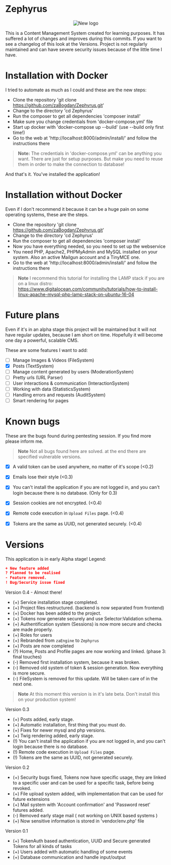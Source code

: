 # Zephyrus
<p align="center">
  <img src="https://imgur.com/uHDcZyk.jpg" alt="New logo"/>
</p>
This is a Content Management System created for learning purposes. It has suffered a lot of changes and improves during this commits. If you want to see a changelog of this look at the Versions. Project is not regularly maintained and can have severe security issues because of the little time I have.

# Installation with Docker
I tried to automate as much as I could and these are the new steps:
* Clone the repository 'git clone https://github.com/zaBogdan/Zephyrus.git'
* Change to the directory 'cd Zephyrus'
* Run the composer to get all dependencies 'composer install'
* Make sure you change credentials from 'docker-compose.yml' file
* Start up docker with 'docker-compose up --build' (use --build only first time!)
* Go to the web at 'http://localhost:8000/admin/install/' and follow the instructions there

> **Note:** The credentials in 'docker-compose.yml' can be anything you want. There are just for setup purposes. But make you need to reuse them in order to make the connection to database!

And that's it. You've installed the application!

# Installation without Docker
Even if I don't recommend it because it can be a huge pain on some operating systems, these are the steps.
* Clone the repository 'git clone https://github.com/zaBogdan/Zephyrus.git'
* Change to the directory 'cd Zephyrus'
* Run the composer to get all dependencies 'composer install'
* Now you have everything needed, so you need to set up the webservice
* You need PHP, Apache2, PHPMyAdmin and MySQL installed on your system. Also an active Mailgun account and a TinyMCE one.
* Go to the web at 'http://localhost:8000/admin/install/' and follow the instructions there

> **Note** I recommend this tutorial for installing the LAMP stack if you are on a linux distro: https://www.digitalocean.com/community/tutorials/how-to-install-linux-apache-mysql-php-lamp-stack-on-ubuntu-16-04

# Future plans
Even if it's in an alpha stage this project will be maintained but it will not have regular updates, because I am short on time. Hopefully it will become one day a powerful, scalable CMS.

These are some features I want to add:
- [ ] Manage Images & Videos (FileSystem)
- [x] Posts (TextSystem)
- [ ] Manage content generated by users (ModerationSystem)
- [ ] Pretty urls (URL Parser)
- [ ] User interactions & communication (InteractionSystem)
- [ ] Working with data (StatisticsSystem)
- [ ] Handling errors and requests (AuditSystem)
- [ ] Smart rendering for pages

# Known bugs
These are the bugs found during pentesting session. If you find more please inform me. 

> **Note** Not all bugs found here are solved. at the end there are specified vulnerable versions.

- [x] A valid token can be used anywhere, no matter of it's scope (<0.2)
- [x] Emails lose their style (<0.3)
- [x] You can't install the application if you are not logged in, and you can't login because there is no database. (Only for 0.3)
- [x] Session cookies are not encrypted. (<0.4)
- [x] Remote code execution in `Upload Files` page. (<0.4)
- [x] Tokens are the same as UUID, not generated securely. (<0.4)


# Versions

This application is in early Alpha stage!
Legend:
```json
+ New feature added
? Planned to be realised
- Feature removed.
! Bug/Security issue fixed
```

Version 0.4 - Almost there!
- (+) Service installation stage completed.
- (+) Project files restructured. (backend is now separated from frontend)
- (+) Docker has been added to the project.
- (+) Tokens now generate securely and use Selector:Validation schema.
- (+) Authentification system (Sessions) is now more secure and checks are made properly.
- (+) Roles for users
- (+) Rebranded from `zaEngine` to `Zephyrus`
- (+) Posts are now completed
- (?) Home, Posts and Profile pages are now working and linked. (phase 3: final touches)
- (-) Removed first installation system, because it was broken.
- (-) Removed old system of token & session generation. Now everything is more secure.
- (-) FileSystem is removed for this update. Will be taken care of in the next one.
> **Note** At this moment this version is in it's late beta. Don't install this on your production system!

Version 0.3
- (+) Posts added, early stage.
- (+) Automatic installation, first thing that you must do.
- (+) Fixes for newer mysql and php versions.
- (+) Twig rendering added, early stage.
- (!) You can't install the application if you are not logged in, and you can't login because there is no database.
- (!) Remote code execution in `Upload Files` page.
- (!) Tokens are the same as UUID, not generated securely. 

Version 0.2
- (+) Security bugs fixed, Tokens now have specific usage, they are linked to a specific user and can be used for a specific task, before being revoked.
- (+) File upload system added, with implementation that can be used for future extensions
- (+) Mail system with 'Account confirmation' and 'Password reset' futures added.
- (-) Removed early stage mail ( not working on UNIX based systems )
- (+) Now sensitive information is stored in 'vendor/env.php' file

Version 0.1
- (+) TokenAuth based authentication, UUID and Secure generated Tokens for all kinds of tasks
- (+) Users added with automatic handling of some events
- (+) Database communication and handle input/output
